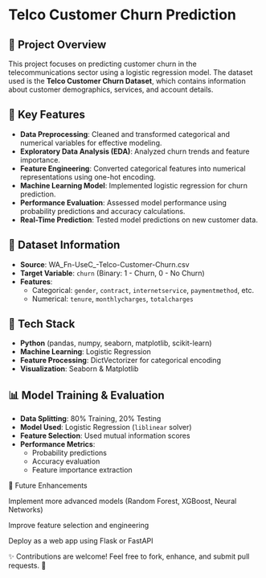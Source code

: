 
# Telco Customer Churn Prediction

## 📌 Project Overview
This project focuses on predicting customer churn in the telecommunications sector using a logistic regression model. The dataset used is the **Telco Customer Churn Dataset**, which contains information about customer demographics, services, and account details.

## 🚀 Key Features
- **Data Preprocessing**: Cleaned and transformed categorical and numerical variables for effective modeling.
- **Exploratory Data Analysis (EDA)**: Analyzed churn trends and feature importance.
- **Feature Engineering**: Converted categorical features into numerical representations using one-hot encoding.
- **Machine Learning Model**: Implemented logistic regression for churn prediction.
- **Performance Evaluation**: Assessed model performance using probability predictions and accuracy calculations.
- **Real-Time Prediction**: Tested model predictions on new customer data.

## 📂 Dataset Information
- **Source**: WA_Fn-UseC_-Telco-Customer-Churn.csv
- **Target Variable**: `churn` (Binary: 1 - Churn, 0 - No Churn)
- **Features**:
  - Categorical: `gender`, `contract`, `internetservice`, `paymentmethod`, etc.
  - Numerical: `tenure`, `monthlycharges`, `totalcharges`

## 🔧 Tech Stack
- **Python** (pandas, numpy, seaborn, matplotlib, scikit-learn)
- **Machine Learning**: Logistic Regression
- **Feature Processing**: DictVectorizer for categorical encoding
- **Visualization**: Seaborn & Matplotlib

## 📊 Model Training & Evaluation
- **Data Splitting**: 80% Training, 20% Testing
- **Model Used**: Logistic Regression (`liblinear` solver)
- **Feature Selection**: Used mutual information scores
- **Performance Metrics**:
  - Probability predictions
  - Accuracy evaluation
  - Feature importance extraction

📌 Future Enhancements

Implement more advanced models (Random Forest, XGBoost, Neural Networks)

Improve feature selection and engineering

Deploy as a web app using Flask or FastAPI

✨ Contributions are welcome! Feel free to fork, enhance, and submit pull requests. 🚀

